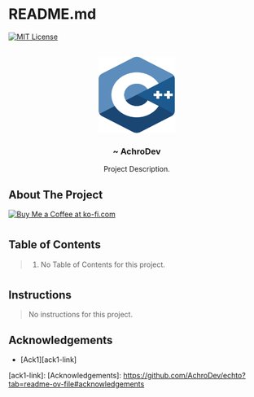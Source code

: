 <a name="readme-top"></a>

# README.md

[![MIT License][license-shield]][license-url]

<!-- PROJECT LOGO -->
<br />
<div align="center">
  <a href="https://github.com/AchroDev/cpp_visibility">
    <img src ="resources/c++.svg" alt="Logo" width="150" height="150">
  </a>
<h3 align="center">  ~ AchroDev </h3>

  <p align="center">
    Project Description.
    <br />
  </p>
</div>

<!-- ABOUT THE PROJECT -->

## About The Project

<a href='https://ko-fi.com/R6R3WKVOY' target='_blank'><img height='36' style='border:0px;height:36px;' src='https://storage.ko-fi.com/cdn/kofi3.png?v=3' border='0' alt='Buy Me a Coffee at ko-fi.com' />
</a>

#

## Table of Contents

> 1. No Table of Contents for this project.

#

## Instructions

> No instructions for this project.

<!-- ACKNOWLEDGEMENTS -->

## Acknowledgements

- [Ack1][ack1-link]

<!-- MARKDOWN LINKS & IMAGES -->
<!-- https://www.markdownguide.org/basic-syntax/#reference-style-links -->

[license-shield]: https://img.shields.io/github/license/AchroDev/AchroDev.svg?style=for-the-badge
[license-url]: https://github.com/AchroDev/echto/blob/main/LICENSE.txt

[ack1-link]:
[Acknowledgements]: https://github.com/AchroDev/echto?tab=readme-ov-file#acknowledgements

